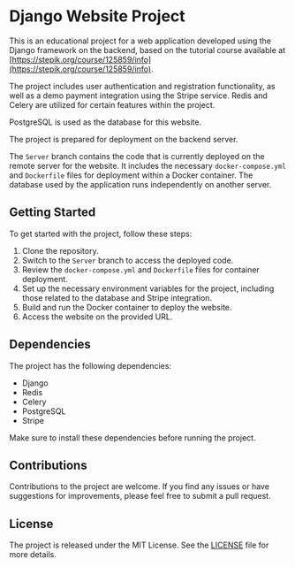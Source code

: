 # Django Website Project

This is an educational project for a web application developed using the Django framework on the backend, based on the tutorial course available at [https://stepik.org/course/125859/info](https://stepik.org/course/125859/info).

The project includes user authentication and registration functionality, as well as a demo payment integration using the Stripe service. Redis and Celery are utilized for certain features within the project.

PostgreSQL is used as the database for this website.

The project is prepared for deployment on the backend server.

The `Server` branch contains the code that is currently deployed on the remote server for the website. It includes the necessary `docker-compose.yml` and `Dockerfile` files for deployment within a Docker container. The database used by the application runs independently on another server.

## Getting Started

To get started with the project, follow these steps:

1. Clone the repository.
2. Switch to the `Server` branch to access the deployed code.
3. Review the `docker-compose.yml` and `Dockerfile` files for container deployment.
4. Set up the necessary environment variables for the project, including those related to the database and Stripe integration.
5. Build and run the Docker container to deploy the website.
6. Access the website on the provided URL.

## Dependencies

The project has the following dependencies:

- Django
- Redis
- Celery
- PostgreSQL
- Stripe

Make sure to install these dependencies before running the project.

## Contributions

Contributions to the project are welcome. If you find any issues or have suggestions for improvements, please feel free to submit a pull request.

## License

The project is released under the MIT License. See the [LICENSE](LICENSE) file for more details.
